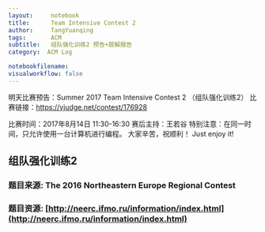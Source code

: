 ```yaml
---
layout:     notebook
title:      Team Intensive Contest 2
author:     TangYuanqing
tags: 		ACM
subtitle:   组队强化训练2 预告+题解报告
category:  ACM Log

notebookfilename:
visualworkflow: false
---
```


明天比赛预告：Summer 2017 Team Intensive Contest 2 （组队强化训练2）
比赛链接：https://vjudge.net/contest/176928

比赛时间：2017年8月14日 11:30-16:30
赛后主持：王若谷
特别注意：在同一时间，只允许使用一台计算机进行编程。
大家辛苦，祝顺利！
Just enjoy it!


## 组队强化训练2
### 题目来源: The 2016 Northeastern Europe Regional  Contest
### 题目资源:  [http://neerc.ifmo.ru/information/index.html](http://neerc.ifmo.ru/information/index.html)
